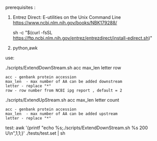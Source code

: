 prerequisites :

1) Entrez Direct: E-utilities on the Unix Command Line
https://www.ncbi.nlm.nih.gov/books/NBK179288/

    sh -c "$(curl -fsSL https://ftp.ncbi.nlm.nih.gov/entrez/entrezdirect/install-edirect.sh)"

2) python,awk

use:

./scripts/ExtendDownStream.sh acc max_len letter row

    acc - genbank protein accession
    max_len  - max number of AA can be added downstream
    letter - replace "*" 
    row - row number from NCBI ipg report , default = 2

./scripts/ExtendUpStream.sh  acc max_len letter count

    acc - genbank protein accession
    max_len  - max number of AA can be added upstream
    letter - replace "*" 

test:
    awk '{printf "echo %s;./scripts/ExtendDownStream.sh %s 200 U\n",$1,$1;}' ./tests/test.set  | sh

